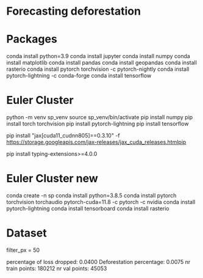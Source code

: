 # Forecasting deforestation

# Packages
conda install python=3.9
conda install jupyter
conda install numpy
conda install matplotlib
conda install pandas
conda install geopandas
conda install rasterio
conda install pytorch torchvision -c pytorch-nightly
conda install pytorch-lightning -c conda-forge
conda install tensorflow

# Euler Cluster
python -m venv sp_venv
source sp_venv/bin/activate
pip install numpy
pip install torch torchvision
pip install pytorch-lightning
pip install tensorflow

pip install "jax[cuda11_cudnn805]==0.3.10" -f https://storage.googleapis.com/jax-releases/jax_cuda_releases.htmlpip 


pip install typing-extensions>=4.0.0

# Euler Cluster new
conda create -n sp
conda install python=3.8.5
conda install pytorch torchvision torchaudio pytorch-cuda=11.8 -c pytorch -c nvidia
conda install pytorch-lightning
conda install tensorboard
conda install rasterio

# Dataset
filter_px = 50

percentage of loss dropped:  0.0400
Deforestation percentage:  0.0075
nr train points:  180212
nr val points:  45053

